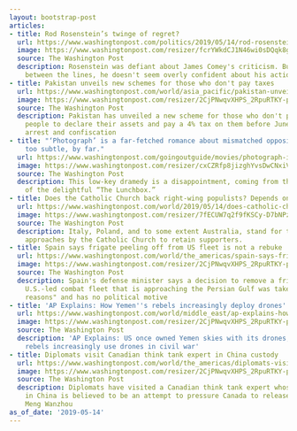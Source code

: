 ```yaml
---
layout: bootstrap-post
articles:
- title: Rod Rosenstein’s twinge of regret?
  url: https://www.washingtonpost.com/politics/2019/05/14/rod-rosensteins-twinge-regret/
  image: https://www.washingtonpost.com/resizer/fcrYWkdCJ1N46wi0sDQqk8gA9QI=/1484x0/arc-anglerfish-washpost-prod-washpost.s3.amazonaws.com/public/YDGV4UBJ6EI6PPSRWP6G75725Y.jpg
  source: The Washington Post
  description: Rosenstein was defiant about James Comey's criticism. But if you read
    between the lines, he doesn't seem overly confident about his actions.
- title: Pakistan unveils new schemes for those who don't pay taxes
  url: https://www.washingtonpost.com/world/asia_pacific/pakistan-unveils-new-schemes-for-those-who-dont-pay-taxes/2019/05/14/0567025e-764a-11e9-a7bf-c8a43b84ee31_story.html
  image: https://www.washingtonpost.com/resizer/2CjPNwqvXHPS_2RpuRTKY-p3eVo=/1484x0/www.washingtonpost.com/pb/resources/img/twp-social-share.png
  source: The Washington Post
  description: Pakistan has unveiled a new scheme for those who don't pay taxes, urging
    people to declare their assets and pay a 4% tax on them before June 30 to avoid
    arrest and confiscation
- title: "‘Photograph’ is a far-fetched romance about mismatched opposites. It’s also
    too subtle, by far."
  url: https://www.washingtonpost.com/goingoutguide/movies/photograph-is-a-far-fetched-romance-about-mismatched-opposites-its-also-too-subtle-by-far/2019/05/13/a6081802-71cb-11e9-9eb4-0828f5389013_story.html
  image: https://www.washingtonpost.com/resizer/cxCZRfp8jizghYvsDwCNxiVcEvM=/1484x0/arc-anglerfish-washpost-prod-washpost.s3.amazonaws.com/public/W43ZVTTVWAI6TPJFZGEVKXTXMY.jpg
  source: The Washington Post
  description: This low-key dramedy is a disappointment, coming from the director
    of the delightful “The Lunchbox.”
- title: Does the Catholic Church back right-wing populists? Depends on the country.
  url: https://www.washingtonpost.com/world/2019/05/14/does-catholic-church-back-right-wing-populists-depends-country/
  image: https://www.washingtonpost.com/resizer/7fECUW7q2f9fKSCy-D7bNPzIDN4=/1484x0/arc-anglerfish-washpost-prod-washpost.s3.amazonaws.com/public/V5H7H7DRAQI6TEZRGC6FQNXURY.jpg
  source: The Washington Post
  description: Italy, Poland, and to some extent Australia, stand for three very different
    approaches by the Catholic Church to retain supporters.
- title: Spain says frigate peeling off from US fleet is not a rebuke
  url: https://www.washingtonpost.com/world/the_americas/spain-says-frigate-peeling-off-from-us-fleet-is-not-a-rebuke/2019/05/14/651747b2-7646-11e9-a7bf-c8a43b84ee31_story.html
  image: https://www.washingtonpost.com/resizer/2CjPNwqvXHPS_2RpuRTKY-p3eVo=/1484x0/www.washingtonpost.com/pb/resources/img/twp-social-share.png
  source: The Washington Post
  description: Spain's defense minister says a decision to remove a frigate from a
    U.S.-led combat fleet that is approaching the Persian Gulf was taken for "technical
    reasons" and has no political motive
- title: 'AP Explains: How Yemen''s rebels increasingly deploy drones'
  url: https://www.washingtonpost.com/world/middle_east/ap-explains-how-yemens-rebels-increasingly-deploy-drones/2019/05/14/dd45e2f8-7645-11e9-a7bf-c8a43b84ee31_story.html
  image: https://www.washingtonpost.com/resizer/2CjPNwqvXHPS_2RpuRTKY-p3eVo=/1484x0/www.washingtonpost.com/pb/resources/img/twp-social-share.png
  source: The Washington Post
  description: 'AP Explains: US once owned Yemen skies with its drones, now Iran-backed
    rebels increasingly use drones in civil war'
- title: Diplomats visit Canadian think tank expert in China custody
  url: https://www.washingtonpost.com/world/the_americas/diplomats-visit-canadian-think-tank-expert-in-china-custody/2019/05/14/d8d20b2a-7645-11e9-a7bf-c8a43b84ee31_story.html
  image: https://www.washingtonpost.com/resizer/2CjPNwqvXHPS_2RpuRTKY-p3eVo=/1484x0/www.washingtonpost.com/pb/resources/img/twp-social-share.png
  source: The Washington Post
  description: Diplomats have visited a Canadian think tank expert whose detention
    in China is believed to be an attempt to pressure Canada to release Huawei executive
    Meng Wanzhou
as_of_date: '2019-05-14'
---
```


